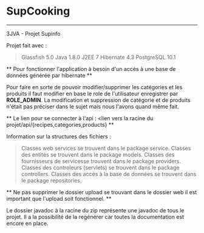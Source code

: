 # SupCooking
-------------------------------------------------------------------------
3JVA - Projet Supinfo

Projet fait avec :
> Glassfish     5.0
> Java          1.8.0
> J2EE          7
> Hibernate     4.3
> PostgreSQL    10.1

** Pour fonctionner l'application à besoin d'un accès à une base de données générée par hibernate **

Pour faire en sorte de pouvoir modifier/supprimer les catégories et les produits il faut modifier en base le role de l'utilisateur enregistrer par **ROLE_ADMIN**.
La modification et suppression de catégorie et de produits n'était pas préciser dans le sujet mais nous l'avons quand même fait.

** Le lien pour se connecter à l'api : <lien vers la racine du projet/api/{recipes,categories,products} **

Information sur la structures des fichiers :
> Classes web services se trouvent dans le package service.
> Classes des entités se trouvent dans le package models.
> Classes des fournisseurs de servicesse trouvent  dans le package providers.
> Classes des controleurs (servlets) se trouvent dans le package controllers.
> Classes des accès à la base de données se trouvent dans le package repositories.

** Ne pas supprimer le dossier upload se trouvant dans le dossier web il est important que l'upload soit fonctionnel. **

Le dossier javadoc à la racine du zip représente une javadoc de tous le projet. Il a la possibilité de la regénérer car toutes la documentation est encore en place.

